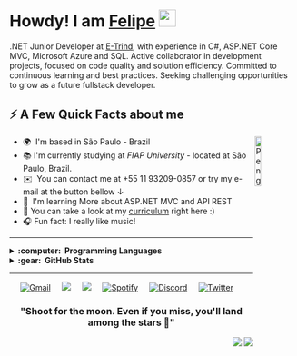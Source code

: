 <!--<img width="30px" margin="0px" src="https://raw.githubusercontent.com/ABSphreak/ABSphreak/master/gifs/Hi.gif">-->
<h1>Howdy! I am <a href="https://github.com/felipefzn">Felipe</a> <img height="30px" src="https://emojis.slackmojis.com/emojis/images/1531849430/4246/blob-sunglasses.gif?1531849430"></h1>
</h1>

.NET Junior Developer at [E-Trind](https://etrind.com.br/), with experience in C#, ASP.NET Core MVC, Microsoft Azure and SQL. Active collaborator in development projects, focused on code quality and solution efficiency. Committed to continuous learning and best practices. Seeking challenging opportunities to grow as a future fullstack developer.

## ⚡️ A Few Quick Facts about me
* 🌍  I'm based in São Paulo - Brazil
<img align="right" src="https://raw.githubusercontent.com/Tarikul-Islam-Anik/Animated-Fluent-Emojis/master/Emojis/Animals/Penguin.png" alt="Penguin" width="15%" /><br>
* 📚  I'm currently studying at _FIAP University_ - located at São Paulo, Brazil.
* ✉️  You can contact me at +55 11 93209-0857 or try my e-mail at the button bellow ↓
* 🧠  I'm learning More about ASP.NET MVC and API REST
* 📖  You can take a look at my [curriculum](https://github.com/ffaZan/curriculum/blob/main/Felipe_Fazan.pdf) right here :)
* 🎧  Fun fact: I really like music! 

<hr>

<details>
  <summary><b>:computer: &nbsp;Programming Languages</b></summary>
  <br/>

![C#](https://img.shields.io/badge/C%23-239120.svg?&style=flat&logo=c-sharp&logoColor=white)&nbsp;
![.NET](https://img.shields.io/badge/.NET-512BD4.svg?&style=flat&logo=.net&logoColor=white)&nbsp;
![ASP.NET](https://img.shields.io/badge/ASP.NET-512BD4.svg?&style=flat&logo=.net&logoColor=white)&nbsp;
![ASP.NET MVC](https://img.shields.io/badge/ASP.NET%20MVC-512BD4.svg?&style=flat&logo=.net&logoColor=white)&nbsp;
![REST API](https://img.shields.io/badge/REST%20API-25D366.svg?&style=flat&logo=rest&logoColor=white)&nbsp;
![HTML](https://img.shields.io/badge/HTML5-E34F26.svg?&style=flat&logo=html5&logoColor=white)&nbsp;
![CSS](https://img.shields.io/badge/CSS3-%231572B6.svg?&style=flat&logo=css3&logoColor=white)&nbsp;
![Bootstrap](https://img.shields.io/badge/Bootstrap-563D7C.svg?&style=flat&logo=bootstrap&logoColor=white)&nbsp;
![JavaScript](https://img.shields.io/badge/JavaScript-F7DF1E.svg?&style=flat&logo=javascript&logoColor=black)&nbsp;
![SQL](https://img.shields.io/badge/SQL-4479A1.svg?&style=flat&logo=postgresql&logoColor=white)&nbsp;
![Git](https://img.shields.io/badge/Git-F05033.svg?&style=flat&logo=git&logoColor=white)&nbsp;

</details>

<details>
  <summary><b>:gear: &nbsp;GitHub Stats</b></summary>
  <br/>
    <p align="center">
        <img height="137px" src="https://github-readme-streak-stats.herokuapp.com/?user=felipefzn&hide_border=true&theme=nightowl" />
    </p>
    <p align="center">
        <img height="137px" src="https://github-readme-stats.vercel.app/api?username=felipefzn&hide_title=true&hide_border=true&show_icons=true&include_all_commits=true&count_private=true&line_height=21&theme=nightowl"/>          <img height="137px" src="https://github-readme-stats.vercel.app/api/top-langs/?username=felipefzn&hide=html&hide_title=true&hide_border=true&layout=compact&langs_count=8&theme=nightowl" />
    </p>
</details>

<hr>

<p align="center"> 
  <a href="mailto:felipeffazandebrito@gmail.com"><img src="https://img.shields.io/badge/Gmail-D14836?style=for-the-badge&logo=gmail&logoColor=white" alt="Gmail"></a>&nbsp;&nbsp;&nbsp;&nbsp;
  <a href="https://www.instagram.com/felipe_fzn/"><img src="https://img.shields.io/badge/instagram-%23dc2743.svg?&style=for-the-badge&logo=instagram&logoColor=white" /></a>&nbsp;&nbsp;&nbsp;&nbsp;
  <a href="https://www.linkedin.com/in/felipefazan//"><img src="https://img.shields.io/badge/linkedin-%230077B5.svg?&style=for-the-badge&logo=linkedin&logoColor=white" /></a>&nbsp;&nbsp;&nbsp;&nbsp;
  <a href="https://open.spotify.com/user/rs2kuqdhcbyl4vgim0qwiao4s"><img src="https://img.shields.io/badge/Spotify-1ED760?style=for-the-badge&logo=spotify&logoColor=white" alt="Spotify"></a>&nbsp;&nbsp;&nbsp;&nbsp;
  <a href="https://discord.com/users/fznn"><img src="https://img.shields.io/badge/Discord-%237289DA?style=for-the-badge&logo=discord&logoColor=white" alt="Discord"></a>&nbsp;&nbsp;&nbsp;&nbsp;
  <a href="https://twitter.com/f_fznn"><img src="https://img.shields.io/badge/Twitter-%231DA1F2?style=for-the-badge&logo=twitter&logoColor=white" alt="Twitter"></a>&nbsp;&nbsp;&nbsp;&nbsp;
</p>


</div>
  
  <h3 align="center"> "Shoot for the moon. Even if you miss, you'll land among the stars 🚀" </h3>

<p align="right">
<img src="https://komarev.com/ghpvc/?username=felipefzn&style=plastic&label=Views">
<img src="https://badges.pufler.dev/visits/felipefzn/felipefzn?color=black&logo=github"/>
</p>
